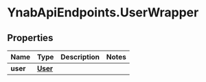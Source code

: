 # YnabApiEndpoints.UserWrapper

## Properties
Name | Type | Description | Notes
------------ | ------------- | ------------- | -------------
**user** | [**User**](User.md) |  | 



